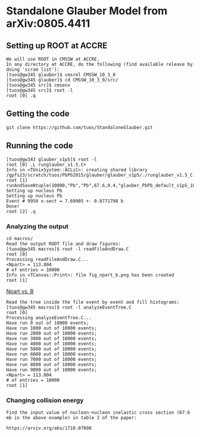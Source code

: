 # Standalone Glauber Model from arXiv:0805.4411

## Setting up ROOT at ACCRE

```
We will use ROOT in CMSSW at ACCRE.
In any directory at ACCRE, do the following (find available release by doing 'scram list'):
[tuos@gw345 glauber]$ cmsrel CMSSW_10_3_0
[tuos@gw345 glauber]$ cd CMSSW_10_3_0/src/
[tuos@gw345 src]$ cmsenv
[tuos@gw345 src]$ root -l
root [0] .q
```
## Getting the code

```
git clone https://github.com/tuos/StandaloneGlauber.git 
```

## Running the code

```
[tuos@gw343 glauber_v1p5]$ root -l
root [0] .L runglauber_v1.5.C+
Info in <TUnixSystem::ACLiC>: creating shared library /gpfs23/scratch/tuos/PbPb2015/glauber/glauber_v1p5/./runglauber_v1.5_C.so
root [1] runAndSaveNtuple(10000,"Pb","Pb",67.6,0.4,"glauber_PbPb_default_v1p5_10k.root")
Setting up nucleus Pb
Setting up nucleus Pb
Event # 9950 x-sect = 7.69905 +- 0.0771798 b        
Done!
root [2] .q
```

### Analyzing the output
```
cd macros/
Read the output ROOT file and draw figures:
[tuos@gw345 macros]$ root -l readFileAndDraw.C 
root [0] 
Processing readFileAndDraw.C...
<Npart> = 113.804
# of entries = 10000
Info in <TCanvas::Print>: file fig_npart_b.png has been created
root [1]
```
[Npart vs. B](https://github.com/tuos/StandaloneGlauber/blob/master/macros/fig_npart_b.png)
```
Read the tree inside the file event by event and fill histograms:
[tuos@gw345 macros]$ root -l analyzeEventTree.C 
root [0] 
Processing analyzeEventTree.C...
Have run 0 out of 10000 events; 
Have run 1000 out of 10000 events; 
Have run 2000 out of 10000 events; 
Have run 3000 out of 10000 events; 
Have run 4000 out of 10000 events; 
Have run 5000 out of 10000 events; 
Have run 6000 out of 10000 events; 
Have run 7000 out of 10000 events; 
Have run 8000 out of 10000 events; 
Have run 9000 out of 10000 events; 
<Npart> = 113.804
# of entries = 10000
root [1]
```

### Changing collision energy

```
Find the input value of nucleon-nucleon inelastic cross section (67.6 mb in the above example) in table 2 of the paper:
 
https://arxiv.org/abs/1710.07098
```


